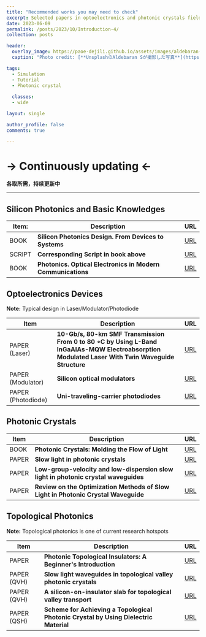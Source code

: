 ```yaml
---
title: "Recommended works you may need to check"
excerpt: Selected papers in optoelectronics and photonic crystals field  
date: 2023-06-09
permalink: /posts/2023/10/Introduction-4/
collection: posts

header:
  overlay_image: https://paoe-dejili.github.io/assets/images/aldebaran-s-qtRF_RxCAo0-unsplash.jpg
  caption: "Photo credit: [**UnsplashのAldebaran Sが撮影した写真**](https://unsplash.com/ja/%E5%86%99%E7%9C%9F/qtRF_RxCAo0)" 

tags:
  - Simulation 
  - Tutorial 
  - Photonic crystal 
  
  classes: 
  - wide

layout: single 

author_profile: false 
comments: true

---
```



# -> Continuously updating <-
**各取所需，持续更新中**

***

## Silicon Photonics and Basic Knowledges

| Item: | Description | URL |
| ----------- | ----------- | ----------- |
| BOOK | **Silicon Photonics Design. From Devices to Systems** | [URL](https://www.cambridge.org/core/books/silicon-photonics-design/BF3CF13E8542BCE67FD2BBC7104ECEAB) |
| SCRIPT | **Corresponding Script in book above**  | [URL](https://github.com/lukasc-ubc) |
| BOOK | **Photonics. Optical Electronics in Modern Communications**  | [URL](https://global.oup.com/academic/product/photonics-9780195179460?cc=jp&lang=en&) |

<!-- **Book**: _"[Silicon Photonics Design From Devices to Systems](https://www.cambridge.org/core/books/silicon-photonics-design/BF3CF13E8542BCE67FD2BBC7104ECEAB)"_  -->
<!-- * Very detailed introduction is summarized and lots of components are analyzed. -->


## Optoelectronics Devices
**Note:** Typical design in Laser/Modulator/Photodiode

| Item | Description | URL |
| ----------- | ----------- | ----------- |
| PAPER (Laser) | **10-Gb/s, 80-km SMF Transmission From 0 to 80 ∘C by Using L-Band InGaAlAs-MQW Electroabsorption Modulated Laser With Twin Waveguide Structure** | [URL](https://ieeexplore.ieee.org/document/5210173) |
| PAPER (Modulator) | **Silicon optical modulators**  | [URL](https://www.nature.com/articles/nphoton.2010.179) |
| PAPER (Photodiode) | **Uni-traveling-carrier photodiodes**  | [URL](https://pubs.aip.org/aip/jap/article/127/3/031101/157286/Uni-traveling-carrier-photodiodes) |




## Photonic Crystals

| Item | Description | URL |
| ----------- | ----------- | ----------- |
| BOOK  | **Photonic Crystals: Molding the Flow of Light** | [URL](http://ab-initio.mit.edu/book/) |
| PAPER | **Slow light in photonic crystals** | [URL](https://www.nature.com/articles/nphoton.2008.146) |
| PAPER | **Low-group-velocity and low-dispersion slow light in photonic crystal waveguides** | [URL](https://opg.optica.org/ol/fulltext.cfm?uri=ol-32-20-2981&id=142921) |
| PAPER | **Review on the Optimization Methods of Slow Light in Photonic Crystal Waveguide** | [URL](https://ieeexplore.ieee.org/document/7021961) |


## Topological Photonics
**Note:** Topological photonics is one of current research hotspots

| Item | Description | URL |
| ----------- | ----------- | ----------- |
| PAPER | **Photonic Topological Insulators: A Beginner's Introduction** | [URL](https://ieeexplore.ieee.org/document/9445781) |
| PAPER (QVH) | **Slow light waveguides in topological valley photonic crystals** | [URL](https://opg.optica.org/ol/fulltext.cfm?uri=ol-45-9-2648&id=431314) |
| PAPER (QVH) | **A silicon-on-insulator slab for topological valley transport** | [URL](https://www.nature.com/articles/s41467-019-08881-z) |
| PAPER (QSH) | **Scheme for Achieving a Topological Photonic Crystal by Using Dielectric Material** | [URL](https://journals.aps.org/prl/abstract/10.1103/PhysRevLett.114.223901) |



